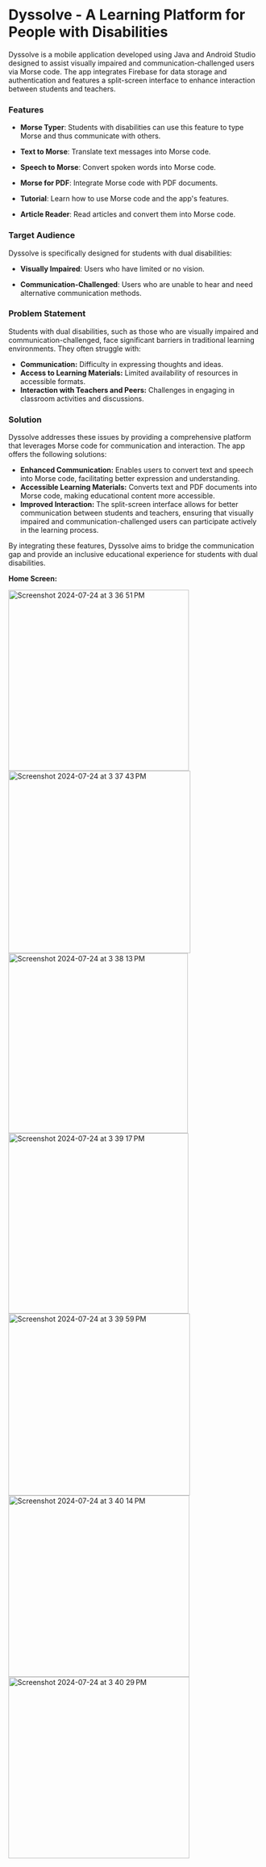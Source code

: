 # Dyssolve - A Learning Platform for People with Disabilities
Dyssolve is a mobile application developed using Java and Android Studio designed to assist visually impaired and communication-challenged users via Morse code. The app integrates Firebase for data storage and authentication and features a split-screen interface to enhance interaction between students and teachers.


### Features
- **Morse Typer**: Students with disabilities can use this feature to type Morse and thus communicate with others.

- **Text to Morse**: Translate text messages into Morse code.

- **Speech to Morse**: Convert spoken words into Morse code.

- **Morse for PDF**: Integrate Morse code with PDF documents.

- **Tutorial**: Learn how to use Morse code and the app's features.

- **Article Reader**: Read articles and convert them into Morse code.


### Target Audience

Dyssolve is specifically designed for students with dual disabilities:

- **Visually Impaired**: Users who have limited or no vision.

- **Communication-Challenged**: Users who are unable to hear and need alternative communication methods.

### Problem Statement
Students with dual disabilities, such as those who are visually impaired and communication-challenged, face significant barriers in traditional learning environments. They often struggle with:

- **Communication:** Difficulty in expressing thoughts and ideas.
- **Access to Learning Materials:** Limited availability of resources in accessible formats.
- **Interaction with Teachers and Peers:** Challenges in engaging in classroom activities and discussions.

### Solution
Dyssolve addresses these issues by providing a comprehensive platform that leverages Morse code for communication and interaction. The app offers the following solutions:

- **Enhanced Communication:** Enables users to convert text and speech into Morse code, facilitating better expression and understanding.
- **Accessible Learning Materials:** Converts text and PDF documents into Morse code, making educational content more accessible.
- **Improved Interaction:** The split-screen interface allows for better communication between students and teachers, ensuring that visually impaired and communication-challenged users can participate actively in the learning process.

By integrating these features, Dyssolve aims to bridge the communication gap and provide an inclusive educational experience for students with dual disabilities.

**Home Screen:**

<img width="358" algin = "centre" alt="Screenshot 2024-07-24 at 3 36 51 PM" src="https://github.com/user-attachments/assets/8d27069a-7c7c-46e8-ab8d-a38ba2a8ad5e">

<img width="361" alt="Screenshot 2024-07-24 at 3 37 43 PM" src="https://github.com/user-attachments/assets/51aa2fe4-7958-436c-a819-7cba0ee36494">
<img width="356" alt="Screenshot 2024-07-24 at 3 38 13 PM" src="https://github.com/user-attachments/assets/f2340f64-dd9b-4e39-a0fd-e3df8b73eb3e">
<img width="357" alt="Screenshot 2024-07-24 at 3 39 17 PM" src="https://github.com/user-attachments/assets/b0f74654-228e-4373-b841-13e33fd349a1">
<img width="360" alt="Screenshot 2024-07-24 at 3 39 59 PM" src="https://github.com/user-attachments/assets/e45df005-f4a0-4f91-9beb-2f6d657fa7d5">
<img width="359" alt="Screenshot 2024-07-24 at 3 40 14 PM" src="https://github.com/user-attachments/assets/503fe8a7-0860-4baa-8dcd-9b7f93191050">
<img width="359" alt="Screenshot 2024-07-24 at 3 40 29 PM" src="https://github.com/user-attachments/assets/6a528027-1255-4735-baac-8c153023437c">





